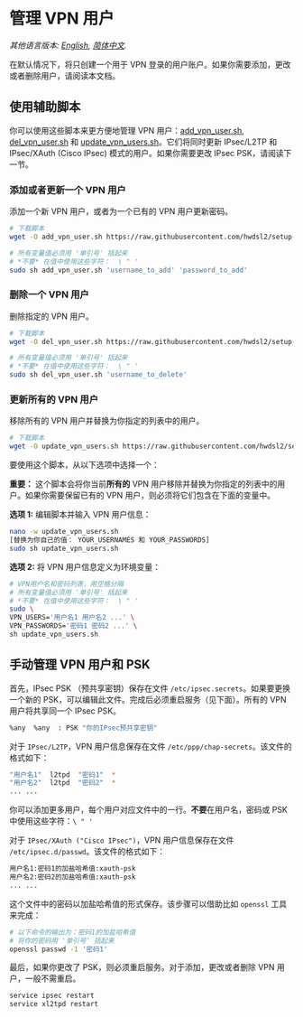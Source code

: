 # 管理 VPN 用户

*其他语言版本: [English](manage-users.md), [简体中文](manage-users-zh.md).*

在默认情况下，将只创建一个用于 VPN 登录的用户账户。如果你需要添加，更改或者删除用户，请阅读本文档。

## 使用辅助脚本

你可以使用这些脚本来更方便地管理 VPN 用户：[add_vpn_user.sh](https://github.com/hwdsl2/setup-ipsec-vpn/blob/master/extras/add_vpn_user.sh), [del_vpn_user.sh](https://github.com/hwdsl2/setup-ipsec-vpn/blob/master/extras/del_vpn_user.sh) 和 [update_vpn_users.sh](https://github.com/hwdsl2/setup-ipsec-vpn/blob/master/extras/update_vpn_users.sh)。它们将同时更新 IPsec/L2TP 和 IPsec/XAuth (Cisco IPsec) 模式的用户。如果你需要更改 IPsec PSK，请阅读下一节。

### 添加或者更新一个 VPN 用户

添加一个新 VPN 用户，或者为一个已有的 VPN 用户更新密码。

```bash
# 下载脚本
wget -O add_vpn_user.sh https://raw.githubusercontent.com/hwdsl2/setup-ipsec-vpn/master/extras/add_vpn_user.sh
```

```bash
# 所有变量值必须用 '单引号' 括起来
# *不要* 在值中使用这些字符：  \ " '
sudo sh add_vpn_user.sh 'username_to_add' 'password_to_add'
```

### 删除一个 VPN 用户

删除指定的 VPN 用户。

```bash
# 下载脚本
wget -O del_vpn_user.sh https://raw.githubusercontent.com/hwdsl2/setup-ipsec-vpn/master/extras/del_vpn_user.sh
```

```bash
# 所有变量值必须用 '单引号' 括起来
# *不要* 在值中使用这些字符：  \ " '
sudo sh del_vpn_user.sh 'username_to_delete'
```

### 更新所有的 VPN 用户

移除所有的 VPN 用户并替换为你指定的列表中的用户。

```bash
# 下载脚本
wget -O update_vpn_users.sh https://raw.githubusercontent.com/hwdsl2/setup-ipsec-vpn/master/extras/update_vpn_users.sh
```

要使用这个脚本，从以下选项中选择一个：

**重要：** 这个脚本会将你当前**所有的** VPN 用户移除并替换为你指定的列表中的用户。如果你需要保留已有的 VPN 用户，则必须将它们包含在下面的变量中。

**选项 1:** 编辑脚本并输入 VPN 用户信息：

```bash
nano -w update_vpn_users.sh
[替换为你自己的值： YOUR_USERNAMES 和 YOUR_PASSWORDS]
sudo sh update_vpn_users.sh
```

**选项 2:** 将 VPN 用户信息定义为环境变量：

```bash
# VPN用户名和密码列表，用空格分隔
# 所有变量值必须用 '单引号' 括起来
# *不要* 在值中使用这些字符：  \ " '
sudo \
VPN_USERS='用户名1 用户名2 ...' \
VPN_PASSWORDS='密码1 密码2 ...' \
sh update_vpn_users.sh
```

## 手动管理 VPN 用户和 PSK

首先，IPsec PSK （预共享密钥）保存在文件 `/etc/ipsec.secrets`。如果要更换一个新的 PSK，可以编辑此文件。完成后必须重启服务（见下面）。所有的 VPN 用户将共享同一个 IPsec PSK。

```bash
%any  %any  : PSK "你的IPsec预共享密钥"
```

对于 `IPsec/L2TP`，VPN 用户信息保存在文件 `/etc/ppp/chap-secrets`。该文件的格式如下：

```bash
"用户名1"  l2tpd  "密码1"  *
"用户名2"  l2tpd  "密码2"  *
... ...
```

你可以添加更多用户，每个用户对应文件中的一行。**不要**在用户名，密码或 PSK 中使用这些字符：`\ " '`

对于 `IPsec/XAuth ("Cisco IPsec")`，VPN 用户信息保存在文件 `/etc/ipsec.d/passwd`。该文件的格式如下：

```bash
用户名1:密码1的加盐哈希值:xauth-psk
用户名2:密码2的加盐哈希值:xauth-psk
... ...
```

这个文件中的密码以加盐哈希值的形式保存。该步骤可以借助比如 `openssl` 工具来完成：

```bash
# 以下命令的输出为：密码1的加盐哈希值
# 将你的密码用 '单引号' 括起来
openssl passwd -1 '密码1'
```

最后，如果你更改了 PSK，则必须重启服务。对于添加，更改或者删除 VPN 用户，一般不需重启。

```bash
service ipsec restart
service xl2tpd restart
```
